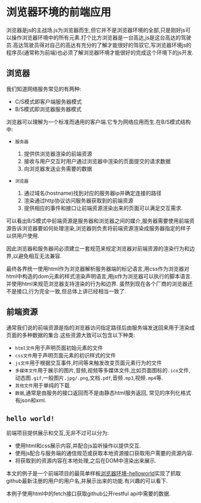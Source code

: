 # 浏览器环境的前端应用

浏览器是js的主战场.js为浏览器而生,但它并不是浏览器环境的全部,只是刚好js可以操作浏览器环境中的所有元素.打个比方浏览器是一台高达,js是这台高达的驾驶员.高达驾驶员得对自己的高达有充分的了解才能很好的驾驭它,写浏览器环境js的程序员(通常称为前端)也必须了解浏览器环境才能很好的完成这个环境下的js开发.

## 浏览器

我们知道网络服务常见的有两种:

+ C/S模式即客户端服务器模式
+ B/S模式即浏览器服务器模式

浏览器可以理解为一个标准而通用的客户端.它专为网络应用而生.在B/S模式结构中:

+ `服务器`
    1. 提供供浏览器渲染的前端资源
    2. 接收与用户交互时用户通过浏览器中渲染的页面提交的请求数据
    3. 向浏览器发送业务需要的数据

+ `浏览器`
    1. 通过域名(hostname)找到对应的服务器ip并确定连接的路径
    2. 渲染通过http协议访问服务器获取到的前端资源
    3. 提供相应的事件和接口让前端资源渲染出来的页面可以满足交互需求.

可以看出B/S模式中前端资源是服务器和浏览器之间的媒介,服务器需要使用前端资源告诉浏览器要如何处理渲染,浏览器则负责将前端资源渲染成服务器指定的样子以供用户使用.

因此浏览器和服务器间必须建立一套规范来规定浏览器对前端资源的渲染行为和边界,以避免相互无法兼容.

最终各界统一使用html作为浏览器解析服务器端的标记语言,用css作为浏览器对html中构造的dom元素的样式渲染声明语言,用js作为浏览器可以执行的脚本语言.并使用html来规范浏览器支持渲染的行为和边界.
虽然到现在各个厂商的浏览器还不是接口,行为完全一致,但总体上讲已经相当一致了.

## 前端资源

通常我们说的前端资源是指的浏览器访问指定路径后由服务端发送回来用于渲染成页面的多种数据的集合.这些资源大致可以包含以下种类:

+ `html文件`用于声明页面初始元素的文件
+ `css文件`用于声明页面元素的初识样式的文件
+ `js文件`用于根据交互事件,时间等来触发改变页面元素行为的文件
+ `多媒体文件`用于展示的图片,音频,视频等多媒体文件,比如页面图标的`.ico`文件,动态图`.gif`,一般图片`.jpg/.png`,文档`.pdf`,音频`.mp3`,视频`.mp4`等.
+ `其他文件`用于单纯的下载.
+ `数据`,通常是由服务的接口返回而不是由静态html服务返回, 常见的序列化格式有json和xml.

## `hello world!`

前端项目提供展示和交互,无非不过可以分为:

+ 使用html和css展示内容,并配合js监听操作以提供交互.
+ 使用js配合与服务端的通信规范或获取本地资源接口获取用户需要的资源内容.
+ 将获取到的资源内容在本地处理,之后在DOM中渲染出来展示.

本文的例子是一个前端项目的最简单样板[浏览器环境-helloworld](https://github.com/hsz1273327/TutorialForFront-EndWeb/tree/%E6%B5%8F%E8%A7%88%E5%99%A8%E7%8E%AF%E5%A2%83-helloworld)实现了抓取github最新注册的用户的用户名,并展示出来的功能.有兴趣的可以看下.

本例子使用html中的fetch接口获取github公开restful api中需要的数据.
